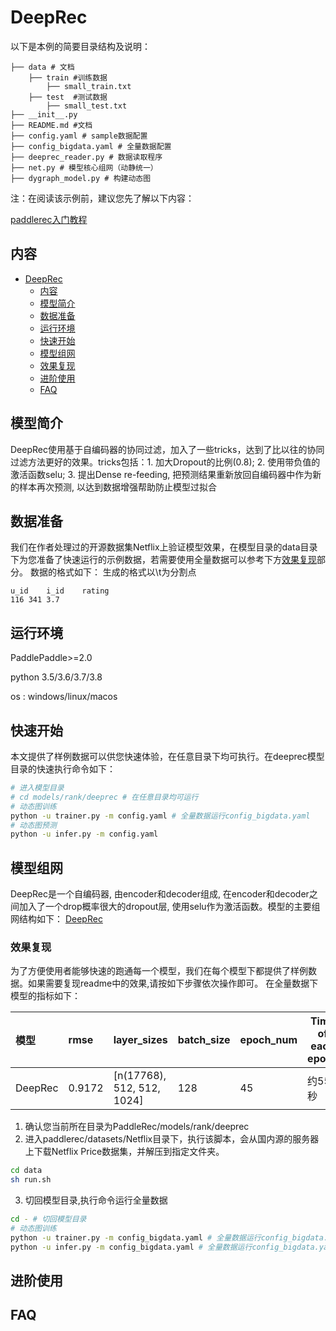 # DeepRec

 以下是本例的简要目录结构及说明： 

```
├── data # 文档
	├── train #训练数据
		├── small_train.txt
	├── test  #测试数据
		├── small_test.txt
├── __init__.py 
├── README.md #文档
├── config.yaml # sample数据配置
├── config_bigdata.yaml # 全量数据配置
├── deeprec_reader.py # 数据读取程序
├── net.py # 模型核心组网（动静统一）
├── dygraph_model.py # 构建动态图
```

注：在阅读该示例前，建议您先了解以下内容：

[paddlerec入门教程](https://github.com/PaddlePaddle/PaddleRec/blob/master/README.md)

## 内容

- [DeepRec](#deeprec)
	- [内容](#内容)
	- [模型简介](#模型简介)
	- [数据准备](#数据准备)
	- [运行环境](#运行环境)
	- [快速开始](#快速开始)
	- [模型组网](#模型组网)
	- [效果复现](#效果复现)
	- [进阶使用](#进阶使用)
	- [FAQ](#faq)

## 模型简介
DeepRec使用基于自编码器的协同过滤，加入了一些tricks，达到了比以往的协同过滤方法更好的效果。tricks包括：1. 加大Dropout的比例(0.8); 2. 使用带负值的激活函数selu; 3. 提出Dense re-feeding, 把预测结果重新放回自编码器中作为新的样本再次预测, 以达到数据增强帮助防止模型过拟合

## 数据准备
我们在作者处理过的开源数据集Netflix上验证模型效果，在模型目录的data目录下为您准备了快速运行的示例数据，若需要使用全量数据可以参考下方[效果复现](#效果复现)部分。
数据的格式如下：
生成的格式以\t为分割点

```
u_id	i_id	rating
116	341	3.7
```

## 运行环境
PaddlePaddle>=2.0

python 3.5/3.6/3.7/3.8

os : windows/linux/macos

## 快速开始
本文提供了样例数据可以供您快速体验，在任意目录下均可执行。在deeprec模型目录的快速执行命令如下： 
```bash
# 进入模型目录
# cd models/rank/deeprec # 在任意目录均可运行
# 动态图训练
python -u trainer.py -m config.yaml # 全量数据运行config_bigdata.yaml 
# 动态图预测
python -u infer.py -m config.yaml 
```

## 模型组网
DeepRec是一个自编码器, 由encoder和decoder组成, 在encoder和decoder之间加入了一个drop概率很大的dropout层, 使用selu作为激活函数。模型的主要组网结构如下：
[DeepRec](../../../doc/imgs/AutoEncoder.png)


### 效果复现
为了方便使用者能够快速的跑通每一个模型，我们在每个模型下都提供了样例数据。如果需要复现readme中的效果,请按如下步骤依次操作即可。 
在全量数据下模型的指标如下：

| 模型 | rmse   | layer_sizes             | batch_size | epoch_num | Time of each epoch |
| :------| :------ | :------ | :------| :------ | -------|
| DeepRec | 0.9172 | [n(17768), 512, 512, 1024] | 128        | 45        | 约55秒 |

1. 确认您当前所在目录为PaddleRec/models/rank/deeprec
2. 进入paddlerec/datasets/Netflix目录下，执行该脚本，会从国内源的服务器上下载Netflix Price数据集，并解压到指定文件夹。

``` bash
cd data
sh run.sh
```
3. 切回模型目录,执行命令运行全量数据
```bash
cd - # 切回模型目录
# 动态图训练
python -u trainer.py -m config_bigdata.yaml # 全量数据运行config_bigdata.yaml 
python -u infer.py -m config_bigdata.yaml # 全量数据运行config_bigdata.yaml 
```

## 进阶使用

## FAQ

